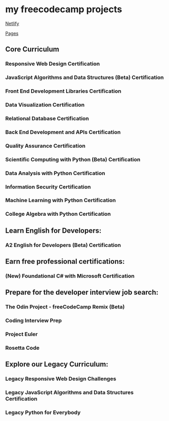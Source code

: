 # my freecodecamp projects

[Netlify](https://missys-fcc-projects.netlify.app)

[Pages](https://mtdowner.github.io/myfreecodecamp/)

## Core Curriculum

### Responsive Web Design Certification
### JavaScript Algorithms and Data Structures (Beta) Certification
### Front End Development Libraries Certification
### Data Visualization Certification
### Relational Database Certification
### Back End Development and APIs Certification
### Quality Assurance Certification
### Scientific Computing with Python (Beta) Certification
### Data Analysis with Python Certification
### Information Security Certification
### Machine Learning with Python Certification
### College Algebra with Python Certification

## Learn English for Developers:

### A2 English for Developers (Beta) Certification

## Earn free professional certifications:

### (New) Foundational C# with Microsoft Certification

## Prepare for the developer interview job search:

### The Odin Project - freeCodeCamp Remix (Beta)
### Coding Interview Prep
### Project Euler
### Rosetta Code

## Explore our Legacy Curriculum:

### Legacy Responsive Web Design Challenges
### Legacy JavaScript Algorithms and Data Structures Certification
### Legacy Python for Everybody